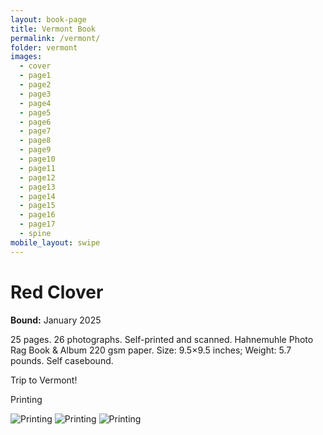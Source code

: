 ```yaml
---
layout: book-page
title: Vermont Book
permalink: /vermont/
folder: vermont
images:
  - cover
  - page1
  - page2
  - page3
  - page4
  - page5
  - page6
  - page7
  - page8
  - page9
  - page10
  - page11
  - page12
  - page13
  - page14
  - page15
  - page16
  - page17
  - spine
mobile_layout: swipe
---
```


<div class="book-article">
<h1>Red Clover</h1>
<p><strong>Bound:</strong> January 2025</p>
<p>25 pages. 26 photographs. Self-printed and scanned. Hahnemuhle Photo Rag Book & Album 220 gsm paper. Size: 9.5×9.5 inches; Weight: 5.7 pounds. Self casebound.</p>
<p>Trip to Vermont!</p>

<!-- Now you can add blog-style content -->
<p>Printing</p>
<img src="https://media.sheaorourke.com/vermont/process/printing_large.webp" class="img-fluid" alt="Printing">

<img src="https://media.sheaorourke.com/vermont/process/coating2_large.webp" class="img-fluid mb-3" alt="Printing">
<img src="https://media.sheaorourke.com/vermont/process/marbling_large.webp" class="img-fluid mb-3" alt="Printing">
</div>